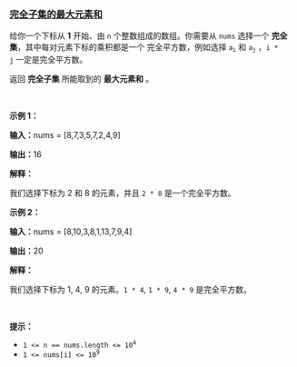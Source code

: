 ### [完全子集的最大元素和](https://leetcode-cn.com/problems/maximum-element-sum-of-a-complete-subset-of-indices)

<p>给你一个下标从 <strong>1</strong> 开始、由 <code>n</code> 个整数组成的数组。你需要从&nbsp;<code>nums</code>&nbsp;选择一个&nbsp;<strong>完全集</strong>，其中每对元素下标的乘积都是一个 <span data-keyword="perfect-square">完全平方数</span>，例如选择&nbsp;<code>a<sub>i</sub></code>&nbsp;和&nbsp;<code>a<sub>j</sub></code>&nbsp;，<code>i * j</code>&nbsp;一定是完全平方数。</p>

<p>返回&nbsp;<strong>完全子集</strong> 所能取到的 <strong>最大元素和</strong> 。</p>

<p>&nbsp;</p>

<p><strong class="example">示例 1：</strong></p>

<div class="example-block">
<p><strong>输入：</strong><span class="example-io">nums = [8,7,3,5,7,2,4,9]</span></p>

<p><strong>输出：</strong><span class="example-io">16</span></p>

<p><strong>解释：</strong></p>

<p>我们选择下标为 2 和 8 的元素，并且&nbsp;<code>2 * 8</code>&nbsp;是一个完全平方数。</p>
</div>

<p><strong class="example">示例 2：</strong></p>

<div class="example-block">
<p><span class="example-io"><b>输入：</b>nums = [8,10,3,8,1,13,7,9,4]</span></p>

<p><span class="example-io"><b>输出：</b>20</span></p>

<p><strong>解释：</strong></p>

<p>我们选择下标为 1, 4, 9 的元素。<code>1 * 4</code>, <code>1 * 9</code>, <code>4 * 9</code>&nbsp;是完全平方数。</p>
</div>

<p>&nbsp;</p>

<p><strong>提示：</strong></p>

<ul>
	<li><code>1 &lt;= n == nums.length &lt;= 10<sup>4</sup></code></li>
	<li><code>1 &lt;= nums[i] &lt;= 10<sup>9</sup></code></li>
</ul>

